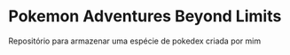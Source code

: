 # Pokemon Adventures Beyond Limits
Repositório para armazenar uma espécie de pokedex criada por mim
